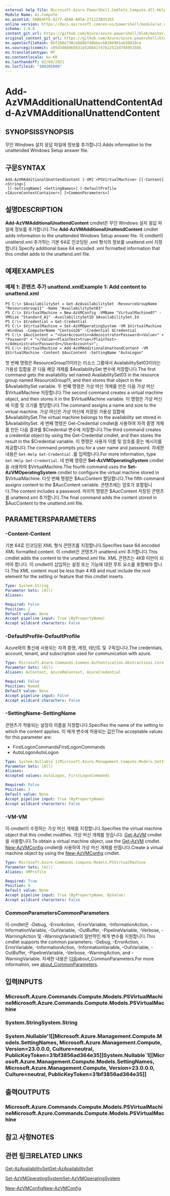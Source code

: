 ```yaml
---
external help file: Microsoft.Azure.PowerShell.Cmdlets.Compute.dll-Help.xml
Module Name: Az.Compute
ms.assetid: 50B64FFE-8277-4DAA-805A-271123B35355
online version: https://docs.microsoft.com/en-us/powershell/module/az.compute/add-azvmadditionalunattendcontent
schema: 2.0.0
content_git_url: https://github.com/Azure/azure-powershell/blob/master/src/Compute/Compute/help/Add-AzVMAdditionalUnattendContent.md
original_content_git_url: https://github.com/Azure/azure-powershell/blob/master/src/Compute/Compute/help/Add-AzVMAdditionalUnattendContent.md
ms.openlocfilehash: 05f100e730cb808bf40bbec60386901eb39020ce
ms.sourcegitcommit: c05d3d669b5631e526841f47b22513d78495350b
ms.translationtype: MT
ms.contentlocale: ko-KR
ms.lasthandoff: 02/09/2021
ms.locfileid: "100205000"
---
```

# <span data-ttu-id="26f65-101">Add-AzVMAdditionalUnattendContent</span><span class="sxs-lookup"><span data-stu-id="26f65-101">Add-AzVMAdditionalUnattendContent</span></span>

## <span data-ttu-id="26f65-102">SYNOPSIS</span><span class="sxs-lookup"><span data-stu-id="26f65-102">SYNOPSIS</span></span>
<span data-ttu-id="26f65-103">무인 Windows 설치 응답 파일에 정보를 추가합니다.</span><span class="sxs-lookup"><span data-stu-id="26f65-103">Adds information to the unattended Windows Setup answer file.</span></span>

## <span data-ttu-id="26f65-104">구문</span><span class="sxs-lookup"><span data-stu-id="26f65-104">SYNTAX</span></span>

```
Add-AzVMAdditionalUnattendContent [-VM] <PSVirtualMachine> [[-Content] <String>]
 [[-SettingName] <SettingNames>] [-DefaultProfile <IAzureContextContainer>] [<CommonParameters>]
```

## <span data-ttu-id="26f65-105">설명</span><span class="sxs-lookup"><span data-stu-id="26f65-105">DESCRIPTION</span></span>
<span data-ttu-id="26f65-106">**Add-AzVMAdditionalUnattendContent** cmdlet은 무인 Windows 설치 응답 파일에 정보를 추가합니다.</span><span class="sxs-lookup"><span data-stu-id="26f65-106">The **Add-AzVMAdditionalUnattendContent** cmdlet adds information to the unattended Windows Setup answer file.</span></span>
<span data-ttu-id="26f65-107">이 cmdlet이 unattend.xml 추가하는 기본 64로 인코딩된 .xml 형식의 정보를 unattend.xml 지정합니다.</span><span class="sxs-lookup"><span data-stu-id="26f65-107">Specify additional base 64 encoded .xml formatted information that this cmdlet adds to the unattend.xml file.</span></span>

## <span data-ttu-id="26f65-108">예제</span><span class="sxs-lookup"><span data-stu-id="26f65-108">EXAMPLES</span></span>

### <span data-ttu-id="26f65-109">예제 1: 콘텐츠 추가 unattend.xml</span><span class="sxs-lookup"><span data-stu-id="26f65-109">Example 1: Add content to unattend.xml</span></span>
```
PS C:\> $AvailabilitySet = Get-AzAvailabilitySet -ResourceGroupName "ResourceGroup11" -Name "AvailabilitySet03"
PS C:\> $VirtualMachine = New-AzVMConfig -VMName "VirtualMachine07" -VMSize "Standard_A1" -AvailabilitySetID $AvailabilitySet.Id 
PS C:\> $Credential = Get-Credential
PS C:\> $VirtualMachine = Set-AzVMOperatingSystem -VM $VirtualMachine  -Windows -ComputerName "Contoso26" -Credential $Credential
PS C:\> $AucContent = "<UserAccounts><AdministratorPassword><Value>" + "Password" + "</Value><PlainText>true</PlainText></AdministratorPassword></UserAccounts>";
PS C:\> $VirtualMachine = Add-AzVMAdditionalUnattendContent -VM $VirtualMachine -Content $AucContent -SettingName "AutoLogon"
```

<span data-ttu-id="26f65-110">첫 번째 명령은 ResourceGroup11이라는 리소스 그룹에서 AvailabilitySet03이라는 가용성 집합을 끈 다음 해당 개체를 $AvailabilitySet 변수에 저장합니다.</span><span class="sxs-lookup"><span data-stu-id="26f65-110">The first command gets the availability set named AvailabilitySet03 in the resource group named ResourceGroup11, and then stores that object in the $AvailabilitySet variable.</span></span>
<span data-ttu-id="26f65-111">두 번째 명령은 가상 머신 개체를 만든 다음 가상 머신 $VirtualMachine 저장합니다.</span><span class="sxs-lookup"><span data-stu-id="26f65-111">The second command creates a virtual machine object, and then stores it in the $VirtualMachine variable.</span></span>
<span data-ttu-id="26f65-112">이 명령은 가상 머신에 이름 및 크기를 할당합니다.</span><span class="sxs-lookup"><span data-stu-id="26f65-112">The command assigns a name and size to the virtual machine.</span></span>
<span data-ttu-id="26f65-113">가상 머신은 가상 머신에 저장된 가용성 집합에 $AvailabilitySet.</span><span class="sxs-lookup"><span data-stu-id="26f65-113">The virtual machine belongs to the availability set stored in $AvailabilitySet.</span></span>
<span data-ttu-id="26f65-114">세 번째 명령은 Get-Credential cmdlet을 사용하여 자격 증명 개체를 만든 다음 결과를 $Credential 변수에 저장합니다.</span><span class="sxs-lookup"><span data-stu-id="26f65-114">The third command creates a credential object by using the Get-Credential cmdlet, and then stores the result in the $Credential variable.</span></span>
<span data-ttu-id="26f65-115">이 명령은 사용자 이름 및 암호를 묻는 메시지를 제공합니다.</span><span class="sxs-lookup"><span data-stu-id="26f65-115">The command prompts you for a user name and password.</span></span>
<span data-ttu-id="26f65-116">자세한 내용은 `Get-Help Get-Credential` .를 입력합니다.</span><span class="sxs-lookup"><span data-stu-id="26f65-116">For more information, type `Get-Help Get-Credential`.</span></span>
<span data-ttu-id="26f65-117">네 번째 명령은 **Set-AzVMOperatingSystem** cmdlet을 사용하여 $VirtualMachine.</span><span class="sxs-lookup"><span data-stu-id="26f65-117">The fourth command uses the **Set-AzVMOperatingSystem** cmdlet to configure the virtual machine stored in $VirtualMachine.</span></span>
<span data-ttu-id="26f65-118">다섯 번째 명령은 $AucContent 할당합니다.</span><span class="sxs-lookup"><span data-stu-id="26f65-118">The fifth command assigns content to the $AucContent variable.</span></span>
<span data-ttu-id="26f65-119">콘텐츠에는 암호가 포함됩니다.</span><span class="sxs-lookup"><span data-stu-id="26f65-119">The content includes a password.</span></span>
<span data-ttu-id="26f65-120">마지막 명령은 $AucContent 저장된 콘텐츠를 unattend.xml 추가합니다.</span><span class="sxs-lookup"><span data-stu-id="26f65-120">The final command adds the content stored in $AucContent to the unattend.xml file.</span></span>

## <span data-ttu-id="26f65-121">PARAMETERS</span><span class="sxs-lookup"><span data-stu-id="26f65-121">PARAMETERS</span></span>

### <span data-ttu-id="26f65-122">-Content</span><span class="sxs-lookup"><span data-stu-id="26f65-122">-Content</span></span>
<span data-ttu-id="26f65-123">기본 64로 인코딩된 XML 형식 콘텐츠를 지정합니다.</span><span class="sxs-lookup"><span data-stu-id="26f65-123">Specifies base 64 encoded XML formatted content.</span></span>
<span data-ttu-id="26f65-124">이 cmdlet은 콘텐츠가 unattend.xml 추가합니다.</span><span class="sxs-lookup"><span data-stu-id="26f65-124">This cmdlet adds the content to the unattend.xml file.</span></span>
<span data-ttu-id="26f65-125">XML 콘텐츠는 4KB 미만이 되어야 합니다. 이 cmdlet이 삽입하는 설정 또는 기능에 대한 루트 요소를 포함해야 합니다.</span><span class="sxs-lookup"><span data-stu-id="26f65-125">The XML content must be less than 4 KB and must include the root element for the setting or feature that this cmdlet inserts.</span></span>

```yaml
Type: System.String
Parameter Sets: (All)
Aliases:

Required: False
Position: 1
Default value: None
Accept pipeline input: True (ByPropertyName)
Accept wildcard characters: False
```

### <span data-ttu-id="26f65-126">-DefaultProfile</span><span class="sxs-lookup"><span data-stu-id="26f65-126">-DefaultProfile</span></span>
<span data-ttu-id="26f65-127">Azure와의 통신에 사용되는 자격 증명, 계정, 테넌트 및 구독입니다.</span><span class="sxs-lookup"><span data-stu-id="26f65-127">The credentials, account, tenant, and subscription used for communication with azure.</span></span>

```yaml
Type: Microsoft.Azure.Commands.Common.Authentication.Abstractions.Core.IAzureContextContainer
Parameter Sets: (All)
Aliases: AzContext, AzureRmContext, AzureCredential

Required: False
Position: Named
Default value: None
Accept pipeline input: False
Accept wildcard characters: False
```

### <span data-ttu-id="26f65-128">-SettingName</span><span class="sxs-lookup"><span data-stu-id="26f65-128">-SettingName</span></span>
<span data-ttu-id="26f65-129">콘텐츠가 적용되는 설정의 이름을 지정합니다.</span><span class="sxs-lookup"><span data-stu-id="26f65-129">Specifies the name of the setting to which the content applies.</span></span>
<span data-ttu-id="26f65-130">이 매개 변수에 허용되는 값은</span><span class="sxs-lookup"><span data-stu-id="26f65-130">The acceptable values for this parameter are:</span></span>
- <span data-ttu-id="26f65-131">FirstLogonCommands</span><span class="sxs-lookup"><span data-stu-id="26f65-131">FirstLogonCommands</span></span>
- <span data-ttu-id="26f65-132">AutoLogon</span><span class="sxs-lookup"><span data-stu-id="26f65-132">AutoLogon</span></span>

```yaml
Type: System.Nullable`1[Microsoft.Azure.Management.Compute.Models.SettingNames]
Parameter Sets: (All)
Aliases:
Accepted values: AutoLogon, FirstLogonCommands

Required: False
Position: 2
Default value: None
Accept pipeline input: True (ByPropertyName)
Accept wildcard characters: False
```

### <span data-ttu-id="26f65-133">-VM</span><span class="sxs-lookup"><span data-stu-id="26f65-133">-VM</span></span>
<span data-ttu-id="26f65-134">이 cmdlet이 수정하는 가상 머신 개체를 지정합니다.</span><span class="sxs-lookup"><span data-stu-id="26f65-134">Specifies the virtual machine object that this cmdlet modifies.</span></span>
<span data-ttu-id="26f65-135">가상 머신 개체를 얻습니다. [Get-AzVM](./Get-AzVM.md) cmdlet을 사용합니다.</span><span class="sxs-lookup"><span data-stu-id="26f65-135">To obtain a virtual machine object, use the [Get-AzVM](./Get-AzVM.md) cmdlet.</span></span>
<span data-ttu-id="26f65-136">[New-AzVMConfig](./New-AzVMConfig.md) cmdlet을 사용하여 가상 머신 개체를 만듭니다.</span><span class="sxs-lookup"><span data-stu-id="26f65-136">Create a virtual machine object by using the [New-AzVMConfig](./New-AzVMConfig.md) cmdlet.</span></span>

```yaml
Type: Microsoft.Azure.Commands.Compute.Models.PSVirtualMachine
Parameter Sets: (All)
Aliases: VMProfile

Required: True
Position: 0
Default value: None
Accept pipeline input: True (ByPropertyName, ByValue)
Accept wildcard characters: False
```

### <span data-ttu-id="26f65-137">CommonParameters</span><span class="sxs-lookup"><span data-stu-id="26f65-137">CommonParameters</span></span>
<span data-ttu-id="26f65-138">이 cmdlet은 -Debug, -ErrorAction, -ErrorVariable, -InformationAction, -InformationVariable, -OutVariable, -OutBuffer, -PipelineVariable, -Verbose, -WarningAction 및 -WarningVariable의 일반적인 매개 변수를 지원합니다.</span><span class="sxs-lookup"><span data-stu-id="26f65-138">This cmdlet supports the common parameters: -Debug, -ErrorAction, -ErrorVariable, -InformationAction, -InformationVariable, -OutVariable, -OutBuffer, -PipelineVariable, -Verbose, -WarningAction, and -WarningVariable.</span></span> <span data-ttu-id="26f65-139">자세한 내용은 [다음](http://go.microsoft.com/fwlink/?LinkID=113216)about_CommonParameters.</span><span class="sxs-lookup"><span data-stu-id="26f65-139">For more information, see [about_CommonParameters](http://go.microsoft.com/fwlink/?LinkID=113216).</span></span>

## <span data-ttu-id="26f65-140">입력</span><span class="sxs-lookup"><span data-stu-id="26f65-140">INPUTS</span></span>

### <span data-ttu-id="26f65-141">Microsoft.Azure.Commands.Compute.Models.PSVirtualMachine</span><span class="sxs-lookup"><span data-stu-id="26f65-141">Microsoft.Azure.Commands.Compute.Models.PSVirtualMachine</span></span>

### <span data-ttu-id="26f65-142">System.String</span><span class="sxs-lookup"><span data-stu-id="26f65-142">System.String</span></span>

### <span data-ttu-id="26f65-143">System.Nullable'1[[Microsoft.Azure.Management.Compute.Models.SettingNames, Microsoft.Azure.Management.Compute, Version=23.0.0.0, Culture=neutral, PublicKeyToken=31bf3856ad364e35]]</span><span class="sxs-lookup"><span data-stu-id="26f65-143">System.Nullable\`1[[Microsoft.Azure.Management.Compute.Models.SettingNames, Microsoft.Azure.Management.Compute, Version=23.0.0.0, Culture=neutral, PublicKeyToken=31bf3856ad364e35]]</span></span>

## <span data-ttu-id="26f65-144">출력</span><span class="sxs-lookup"><span data-stu-id="26f65-144">OUTPUTS</span></span>

### <span data-ttu-id="26f65-145">Microsoft.Azure.Commands.Compute.Models.PSVirtualMachine</span><span class="sxs-lookup"><span data-stu-id="26f65-145">Microsoft.Azure.Commands.Compute.Models.PSVirtualMachine</span></span>

## <span data-ttu-id="26f65-146">참고 사항</span><span class="sxs-lookup"><span data-stu-id="26f65-146">NOTES</span></span>

## <span data-ttu-id="26f65-147">관련 링크</span><span class="sxs-lookup"><span data-stu-id="26f65-147">RELATED LINKS</span></span>

[<span data-ttu-id="26f65-148">Get-AzAvailabilitySet</span><span class="sxs-lookup"><span data-stu-id="26f65-148">Get-AzAvailabilitySet</span></span>](./Get-AzAvailabilitySet.md)

[<span data-ttu-id="26f65-149">Set-AzVMOperatingSystem</span><span class="sxs-lookup"><span data-stu-id="26f65-149">Set-AzVMOperatingSystem</span></span>](./Set-AzVMOperatingSystem.md)

[<span data-ttu-id="26f65-150">New-AzVMConfig</span><span class="sxs-lookup"><span data-stu-id="26f65-150">New-AzVMConfig</span></span>](./New-AzVMConfig.md)
